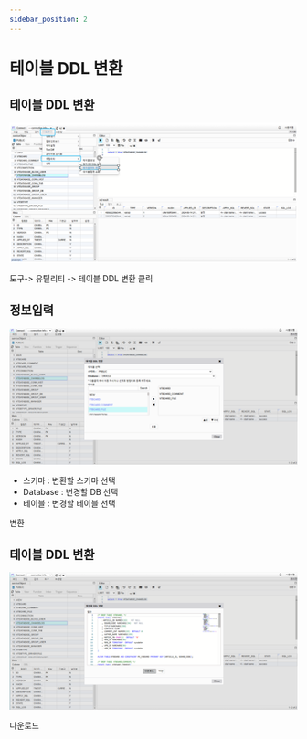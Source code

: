 ```yaml
---
sidebar_position: 2
---
```


# 테이블 DDL 변환

## 테이블 DDL 변환

![de7ea187646a80d0de23ff867b5a8e35.png](./img/de7ea187646a80d0de23ff867b5a8e35.png)

도구-> 유틸리티 -> 테이블 DDL 변환 클릭

## 정보입력

![fae69d7907b82abcdf46bfc2ddc4025f.png](./img/fae69d7907b82abcdf46bfc2ddc4025f.png)

- 스키마 : 변환할 스키마 선택
- Database : 변경할 DB 선택
- 테이블 : 변경할 테이블 선택

변환

## 테이블 DDL 변환

![40d886f420b6796fb6aab1b5cbcb3446.png](./img/40d886f420b6796fb6aab1b5cbcb3446.png)

다운로드
